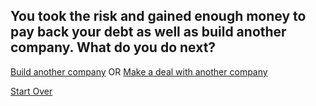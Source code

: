## You took the risk and gained enough money to pay back your debt as well as build another company. What do you do next?

 [Build another company](anothercompany.md)  OR [Make a deal with another company](anotherdeal.md)

[Start Over](./home.md)